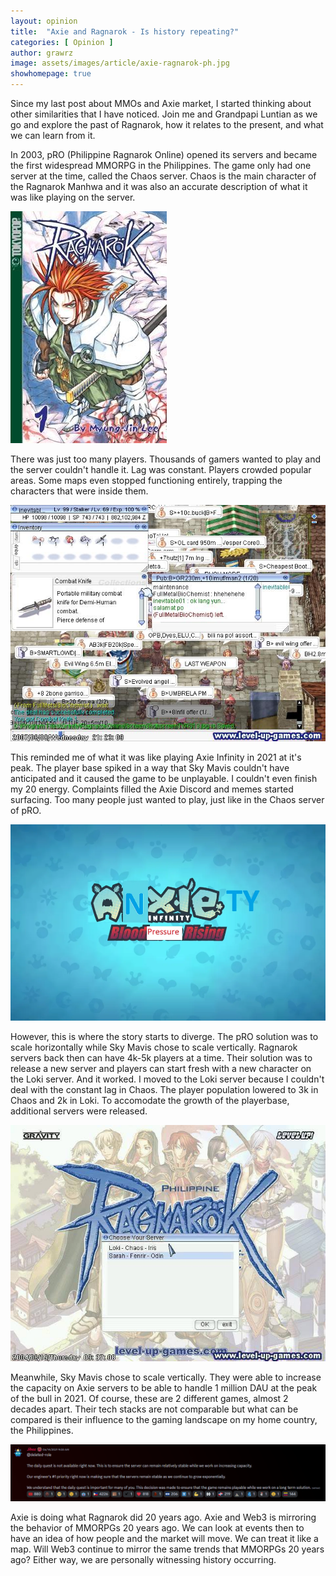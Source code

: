```yaml
---
layout: opinion
title:  "Axie and Ragnarok - Is history repeating?"
categories: [ Opinion ]
author: grawrz
image: assets/images/article/axie-ragnarok-ph.jpg
showhomepage: true
---
```


Since my last post about MMOs and Axie market, I started thinking about other similarities that I have noticed. Join me and Grandpapi Luntian as we go and explore the past of Ragnarok, how it relates to the present, and what we can learn from it.

In 2003, pRO (Philippine Ragnarok Online) opened its servers and became the first widespread MMORPG in the Philippines. The game only had one server at the time, called the Chaos server. Chaos is the main character of the Ragnarok Manhwa and it was also an accurate description of what it was like playing on the server.

![chaos-manhwa](/assets/images/article/chaos-ragnarok.jpg 'Chaos on the cover of the Ragnarok Manhwa - credit to wikipedia')

There was just too many players. Thousands of gamers wanted to play and the server couldn't handle it. Lag was constant. Players crowded popular areas. Some maps even stopped functioning entirely, trapping the characters that were inside them.

![Prontera full of shops](/assets/images/article/prontera.jpg 'Prontera - credit to Inevitable01, my friend and guildmaster from pRO')

This reminded me of what it was like playing Axie Infinity in 2021 at it's peak. The player base spiked in a way that Sky Mavis couldn't have anticipated and it caused the game to be unplayable. I couldn't even finish my 20 energy. Complaints filled the Axie Discord and memes started surfacing. Too many people just wanted to play, just like in the Chaos server of pRO.

![Anxiety Infinity](/assets/images/article/anxiety-infinity.webp 'bloodpressure rising - credit to https://www.reddit.com/r/AxieInfinity/comments/okphiv/pretty_much_accurate/')

However, this is where the story starts to diverge. The pRO solution was to scale horizontally while Sky Mavis chose to scale vertically. Ragnarok servers back then can have 4k-5k players at a time. Their solution was to release a new server and players can start fresh with a new character on the Loki server. And it worked. I moved to the Loki server because I couldn't deal with the constant lag in Chaos. The player population lowered to 3k in Chaos and 2k in Loki. To accomodate the growth of the playerbase, additional servers were released.

![pRO servers](/assets/images/article/pro-server-select.jpg 'pRO server select - credit to https://www.facebook.com/RagnaNC/photos/a.144476868915890/667468113283427')

Meanwhile, Sky Mavis chose to scale vertically. They were able to increase the capacity on Axie servers to be able to handle 1 million DAU at the peak of the bull in 2021. Of course, these are 2 different games, almost 2 decades apart. Their tech stacks are not comparable but what can be compared is their influence to the gaming landscape on my home country, the Philippines. 

![Jihoz announcement](/assets/images/article/jihoz-announcement-july-2021.png 'Jihoz announcement about increasing capacity in June 2021')

Axie is doing what Ragnarok did 20 years ago. Axie and Web3 is mirroring the behavior of MMORPGs 20 years ago. We can look at events then to have an idea of how people and the market will move. We can treat it like a map. Will Web3 continue to mirror the same trends that MMORPGs 20 years ago? Either way, we are personally witnessing history occurring.